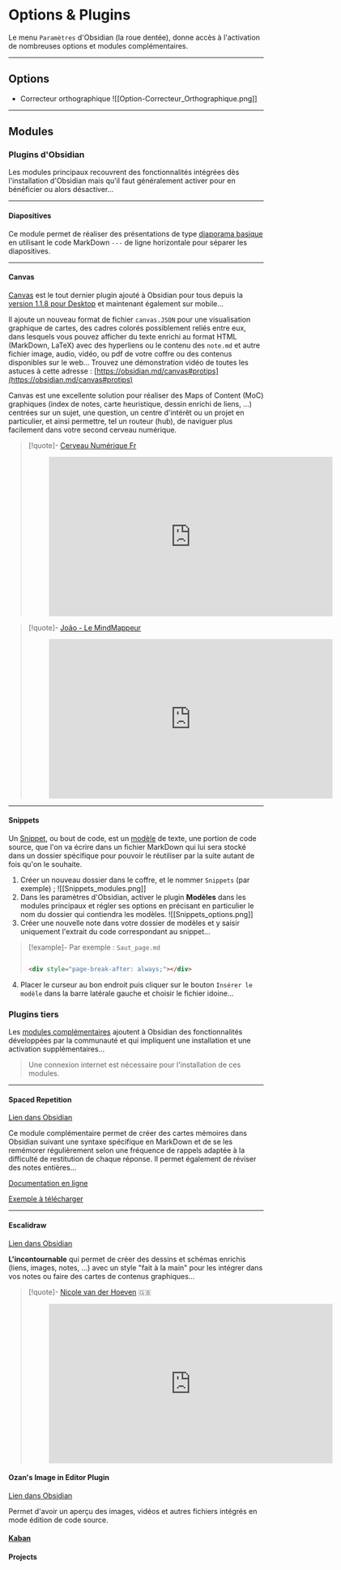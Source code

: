 # Options & Plugins

Le menu `Paramètres` d'Obsidian (la roue dentée), donne accès à l'activation de nombreuses options et modules complémentaires.

***

## Options

- Correcteur orthographique
![[Option-Correcteur_Orthographique.png]]
***

## Modules

### Plugins d'Obsidian

Les modules principaux recouvrent des fonctionnalités intégrées dès l'installation d'Obsidian mais qu'il faut généralement activer pour en bénéficier ou alors désactiver...  
***
#### Diapositives

Ce module permet de réaliser des présentations de type [diaporama basique](https://ericecmorlaix.github.io/adn-Tutoriel_Obsidian/6a-Exports/#diaporama-basique) en utilisant le code MarkDown `---` de ligne horizontale pour séparer les diapositives.

***
#### Canvas

[Canvas](https://obsidian.md/canvas) est le tout dernier plugin ajouté à Obsidian pour tous depuis la [version 1.1.8 pour Desktop](https://forum.obsidian.md/t/obsidian-release-v1-1/50112) et maintenant également sur mobile...

Il ajoute un nouveau format de fichier `canvas.JSON` pour une visualisation graphique de cartes, des cadres colorés possiblement reliés entre eux, dans lesquels vous pouvez afficher du texte enrichi au format HTML (MarkDown, LaTeX) avec des hyperliens ou le contenu des `note.md` et autre fichier image, audio, vidéo, ou pdf de votre coffre ou des contenus disponibles sur le web... Trouvez une démonstration vidéo de toutes les astuces à cette adresse : [https://obsidian.md/canvas#protips](https://obsidian.md/canvas#protips)

Canvas est une excellente solution pour réaliser des Maps of Content (MoC) graphiques (index de notes, carte heuristique, dessin enrichi de liens, ...) centrées sur un sujet, une question, un centre d'intérêt ou un projet en particulier, et ainsi permettre, tel un routeur (hub), de naviguer plus facilement dans votre second cerveau numérique.


>[!quote]- [Cerveau Numérique Fr](https://cerveau-numerique.fr/)
><center><figure><iframe width="560" height="315" src="https://www.youtube-nocookie.com/embed/8nrjJUQmlBE" title="YouTube video player" frameborder="0" allow="accelerometer; autoplay; clipboard-write; encrypted-media; gyroscope; picture-in-picture" allowfullscreen></iframe></figure></center>

>[!quote]- [João - Le MindMappeur](https://www.youtube.com/c/LeMindMappeur)
><center><figure><iframe width="560" height="315" src="https://www.youtube-nocookie.com/embed/DbWzIq5GYY0" title="YouTube video player" frameborder="0" allow="accelerometer; autoplay; clipboard-write; encrypted-media; gyroscope; picture-in-picture; web-share" allowfullscreen></iframe></figure></center>

***
#### Snippets

Un [Snippet](https://fr.wikipedia.org/wiki/Snippet), ou bout de code, est un [modèle](https://help.obsidian.md/Plugins/Templates) de texte, une portion de code source, que l'on va écrire dans un fichier MarkDown qui lui sera stocké dans un dossier spécifique pour pouvoir le réutiliser par la suite autant de fois qu'on le souhaite.
1. Créer un nouveau dossier dans le coffre, et le nommer `Snippets` (par exemple) ;
![[Snippets_modules.png]]
2. Dans les paramètres d'Obsidian, activer le plugin **Modèles** dans les modules principaux et régler ses options en précisant en particulier le nom du dossier qui contiendra les modèles.
![[Snippets_options.png]]
3. Créer une nouvelle note dans votre dossier de modèles et y saisir uniquement l'extrait du code correspondant au snippet...
>[!example]- Par exemple : `Saut_page.md`
>```html
>
><div style="page-break-after: always;"></div>
>
>```
4. Placer le curseur au bon endroit puis cliquer sur le bouton `Insérer le modèle` dans la barre latérale gauche et choisir le fichier idoine...

<!--
#### Vue graphique

#### Rétrolien

#### Liens sortants
-->
### Plugins tiers

Les [modules complémentaires](https://help.obsidian.md/Advanced+topics/Community+plugins) ajoutent à Obsidian des fonctionnalités développées par la communauté et qui impliquent une installation et une activation supplémentaires...

> Une connexion internet est nécessaire pour l'installation de ces modules. 

***
#### Spaced Repetition

[Lien dans Obsidian](obsidian://show-plugin?id=obsidian-spaced-repetition)

Ce module complémentaire permet de créer des cartes mémoires dans Obsidian suivant une syntaxe spécifique en MarkDown et de se les remémorer régulièrement  selon une fréquence de rappels adaptée à la difficulté de restitution de chaque réponse.
Il permet également de réviser des notes entières...

[Documentation en ligne](https://www.stephenmwangi.com/obsidian-spaced-repetition/)

[Exemple à télécharger](https://codimd.apps.education.fr/JTcyWfXPRmKaTukUpBNC2w)

***
#### Escalidraw

[Lien dans Obsidian](obsidian://show-plugin?id=obsidian-excalidraw-plugin)

**L'incontournable** qui permet de créer des dessins et schémas enrichis (liens, images, notes, ...) avec un style "fait à la main" pour les intégrer dans vos notes ou faire des cartes de contenus graphiques...

>[!quote]- [Nicole van der Hoeven](https://www.youtube.com/c/NicolevanderHoeven) 🇬🇧 
><center><figure><iframe width="560" height="315" src="https://www.youtube-nocookie.com/embed/erKrXsIwbAg" title="YouTube video player" frameborder="0" allow="accelerometer; autoplay; clipboard-write; encrypted-media; gyroscope; picture-in-picture" allowfullscreen></iframe></figure></center>


#### Ozan's Image in Editor Plugin

[Lien dans Obsidian](obsidian://show-plugin?id=oz-image-plugin)

Permet d'avoir un aperçu des images, vidéos et autres fichiers intégrés en mode édition de code source.

#### [Kaban](https://ericecmorlaix.github.io/adn-Tutoriel_Obsidian/5-Projets/#kanban)

#### Projects
